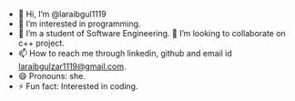 - 👋 Hi, I’m @laraibgul1119
- 👀 I’m interested in programming.
- 🌱 I’m a student of Software Engineering.
💞️ I’m looking to collaborate on c++ project. 
- 📫 How to reach me through linkedin, github and email id laraibgulzar1119@gmail.com.
- 😄 Pronouns: she.
- ⚡ Fun fact: Interested in coding.

<!---
laraibgul1119/laraibgul1119 is a ✨ special ✨ repository because its `README.md` (this file) appears on your GitHub profile.
You can click the Preview link to take a look at your changes.
--->
